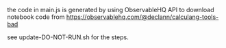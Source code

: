the code in main.js is generated by using ObservableHQ API to download notebook code from https://observablehq.com/@declann/calculang-tools-bad 

see update-DO-NOT-RUN.sh for the steps.
